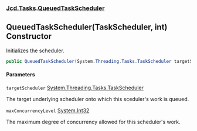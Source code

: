 ### [Jcd.Tasks](Jcd.Tasks.md 'Jcd.Tasks').[QueuedTaskScheduler](Jcd.Tasks.QueuedTaskScheduler.md 'Jcd.Tasks.QueuedTaskScheduler')

## QueuedTaskScheduler(TaskScheduler, int) Constructor

Initializes the scheduler.

```csharp
public QueuedTaskScheduler(System.Threading.Tasks.TaskScheduler targetScheduler, int maxConcurrencyLevel);
```
#### Parameters

<a name='Jcd.Tasks.QueuedTaskScheduler.QueuedTaskScheduler(System.Threading.Tasks.TaskScheduler,int).targetScheduler'></a>

`targetScheduler` [System.Threading.Tasks.TaskScheduler](https://docs.microsoft.com/en-us/dotnet/api/System.Threading.Tasks.TaskScheduler 'System.Threading.Tasks.TaskScheduler')

The target underlying scheduler onto which this sceduler's work is queued.

<a name='Jcd.Tasks.QueuedTaskScheduler.QueuedTaskScheduler(System.Threading.Tasks.TaskScheduler,int).maxConcurrencyLevel'></a>

`maxConcurrencyLevel` [System.Int32](https://docs.microsoft.com/en-us/dotnet/api/System.Int32 'System.Int32')

The maximum degree of concurrency allowed for this scheduler's work.